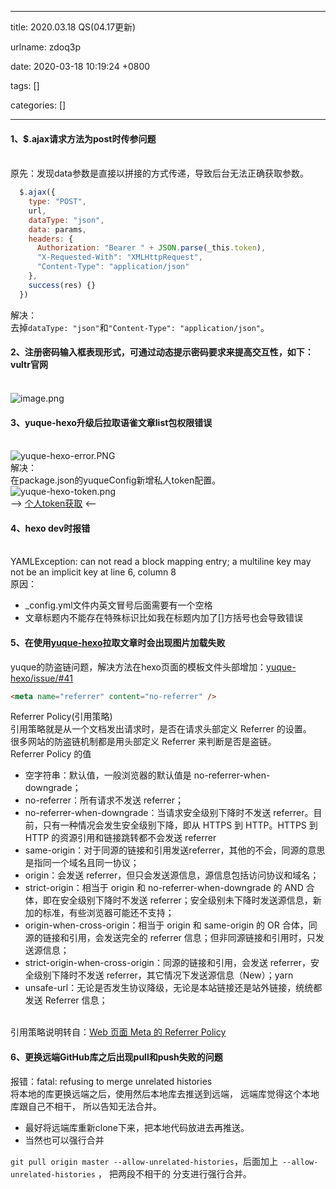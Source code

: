 
---

title: 2020.03.18 QS(04.17更新)

urlname: zdoq3p

date: 2020-03-18 10:19:24 +0800

tags: []

categories: []

---
<a name="ZGbfH"></a>
#### 1、$.ajax请求方法为post时传参问题

<br />原先：发现data参数是直接以拼接的方式传递，导致后台无法正确获取参数。<br />

```javascript
  $.ajax({
    type: "POST",
    url,
    dataType: "json",
    data: params,
    headers: {
      Authorization: "Bearer " + JSON.parse(_this.token),
      "X-Requested-With": "XMLHttpRequest",
      "Content-Type": "application/json"
    },
    success(res) {}
  })
```
解决：<br />去掉`dataType: "json"`和`"Content-Type": "application/json"`。<br />

<a name="6qOKE"></a>
#### 2、注册密码输入框表现形式，可通过动态提示密码要求来提高交互性，如下：vultr官网

<br />![image.png](https://cdn.nlark.com/yuque/0/2020/png/250093/1584947869189-6c02b1cc-d402-4ae3-857a-3194591796cc.png#align=left&display=inline&height=407&margin=%5Bobject%20Object%5D&name=image.png&originHeight=407&originWidth=754&size=164405&status=done&style=none&width=754)<br />

<a name="Dirb9"></a>
#### 3、yuque-hexo升级后拉取语雀文章list包权限错误

<br />![yuque-hexo-error.PNG](https://cdn.nlark.com/yuque/0/2020/png/250093/1584949994741-fcc831b7-3456-4262-8e2b-279bd2d8bd96.png#align=left&display=inline&height=59&margin=%5Bobject%20Object%5D&name=yuque-hexo-error.PNG&originHeight=59&originWidth=719&size=5650&status=done&style=none&width=719)<br />解决：<br />在package.json的yuqueConfig新增私人token配置。<br />![yuque-hexo-token.png](https://cdn.nlark.com/yuque/0/2020/png/250093/1584950263184-edaa0783-73e4-4d42-aadc-8d4d65f4316b.png#align=left&display=inline&height=159&margin=%5Bobject%20Object%5D&name=yuque-hexo-token.png&originHeight=159&originWidth=432&size=7027&status=done&style=none&width=432)<br />
--> [个人token获取](https://www.yuque.com/yuque/developer/api#785a3731) <--<br />

<a name="BV7Yf"></a>
#### 4、hexo dev时报错

<br />YAMLException: can not read a block mapping entry; a multiline key may not be an implicit key at line 6, column 8<br />
原因：

- _config.yml文件内英文冒号后面需要有一个空格
- 文章标题内不能存在特殊标识比如我在标题内加了[]方括号也会导致错误



<a name="9J9mb"></a>
#### 5、在使用[yuque-hexo](https://github.com/x-cold/yuque-hexo)拉取文章时会出现图片加载失败
yuque的防盗链问题，解决方法在hexo页面的模板文件头部增加：[yuque-hexo/issue/#41](https://github.com/x-cold/yuque-hexo/issues/41)
```html
<meta name="referrer" content="no-referrer" />
```
Referrer Policy(引用策略)<br />引用策略就是从一个文档发出请求时，是否在请求头部定义 Referrer 的设置。<br />
很多网站的防盗链机制都是用头部定义 Referrer 来判断是否是盗链。<br />
Referrer Policy 的值

- 空字符串：默认值，一般浏览器的默认值是 no-referrer-when-downgrade；
- no-referrer：所有请求不发送 referrer；
- no-referrer-when-downgrade：当请求安全级别下降时不发送 referrer。目前，只有一种情况会发生安全级别下降，即从 HTTPS 到 HTTP。HTTPS 到 HTTP 的资源引用和链接跳转都不会发送 referrer
- same-origin：对于同源的链接和引用发送referrer，其他的不会，同源的意思是指同一个域名且同一协议；
- origin：会发送 referrer，但只会发送源信息，源信息包括访问协议和域名；
- strict-origin：相当于 origin 和 no-referrer-when-downgrade 的 AND 合体，即在安全级别下降时不发送 referrer；安全级别未下降时发送源信息，新加的标准，有些浏览器可能还不支持；
- origin-when-cross-origin：相当于 origin 和 same-origin 的 OR 合体，同源的链接和引用，会发送完全的 referrer 信息；但非同源链接和引用时，只发送源信息；
- strict-origin-when-cross-origin：同源的链接和引用，会发送 referrer，安全级别下降时不发送 referrer，其它情况下发送源信息（New）；yarn
- unsafe-url：无论是否发生协议降级，无论是本站链接还是站外链接，统统都发送 Referrer 信息；


<br />引用策略说明转自：[Web 页面 Meta 的 Referrer Policy](https://www.jianshu.com/p/b12c5b4fd9df)<br />

<a name="Pf1cV"></a>
#### 6、更换远端GitHub库之后出现pull和push失败的问题
报错：fatal: refusing to merge unrelated histories<br />将本地的库更换远端之后，使用然后本地库去推送到远端， 远端库觉得这个本地库跟自己不相干， 所以告知无法合并。

- 最好将远端库重新clone下来，把本地代码放进去再推送。
- 当然也可以强行合并

`git pull origin master --allow-unrelated-histories`，后面加上` --allow-unrelated-histories` ， 把两段不相干的 分支进行强行合并。

